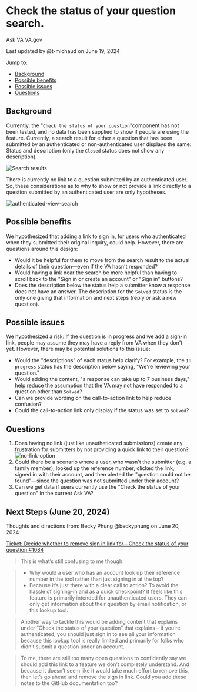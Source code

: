 # Check the status of your question search.

Ask VA VA.gov

Last updated by @t-michaud on June 19, 2024

Jump to: 
- [Background](#background)
- [Possible benefits](#possible-benefits)
- [Possible issues](#possible-issues)
- [Questions](#questions)

## Background

Currently, the "``Check the status of your question``"component has not been tested, and no data has been supplied to show if people are using the feature. Currently, a search result for either a question that has been submitted by an authenticated or non-authenticated user displays the same: Status and description (only the ``Closed`` status does not show any description). 

![Search results](https://github.com/department-of-veterans-affairs/va.gov-team/assets/135402634/aec8ff43-7670-4416-83c4-9420c1bf08b8)

There is currently no link to a question submitted by an authenticated user. So, these considerations as to why to show or not provide a link directly to a question submitted by an authenticated user are only hypotheses.

![authenticated-view-search](https://github.com/department-of-veterans-affairs/va.gov-team/assets/135402634/2557f487-53cf-4811-980a-e946bb7dbf0c)


## Possible benefits

We hypothesized that adding a link to sign in, for users who authenticated when they submitted their original inquiry, could help. However, there are questions around this design:

- Would it be helpful for them to move from the search result to the actual details of their question—even if the VA hasn't responded? 
- Would having a link near the search be more helpful than having to scroll back to the "Sign in or create an account" or  "Sign in" buttons?
- Does the description below the status help a submitter know a response does not have an answer. The description for the ``Solved`` status is the only one giving that information and next steps (reply or ask a new question).


## Possible issues

We hypothesized a risk: If the question is in progress and we add a sign-in link, people may assume they may have a reply from VA when they don't yet. However, there may be potential solutions to this issue:

- Would the "descriptions" of each status help clarify? For example, the ``In progress`` status has the description below saying, "We're reviewing your question." 
- Would adding the content, "a response can take up to 7 business days," help reduce the assumption that the VA may not have responded to a question other than ``Solved``?
- Can we provide wording on the call-to-action link to help reduce confusion?
- Could the call-to-action link only display if the status was set to ``Solved``?

## Questions
1. Does having no link (just like unautheticated submissions) create any frustration for submitters by not providing a quick link to their question?
![no-link-option](https://github.com/department-of-veterans-affairs/va.gov-team/assets/135402634/35856b8f-f325-46c4-8d6c-0ce174807e2c)
2. Could there be a scenario where a user, who wasn't the submitter (e.g. a family member), looked up the reference number, clicked the link, signed in with their account, and then alerted the "question could not be found"—since the question was not submitted under their account?
3. Can we get data if users currently use the "Check the status of your question" in the current Ask VA?

## Next Steps (June 20, 2024)

Thoughts and directions from: Becky Phung @beckyphung on June 20, 2024

[Ticket: Decide whether to remove sign in link for—Check the status of your question #1084](https://github.com/department-of-veterans-affairs/ask-va/issues/1084)

> This is what’s still confusing to me though:

> - Why would a user who has an account look up their reference number in the tool rather than just signing in at the top?
> - Because it’s just there with a clear call to action? To avoid the hassle of signing-in and as a quick checkpoint?
> It feels like this feature is primarily intended for unauthenticated users. They can only get information about their question by email notification, or this lookup tool.

> Another way to tackle this would be adding content that explains under “Check the status of your question” that explains – if you’re authenticated, you should just sign in to see all your information because this lookup tool is really limited and primarily for folks who didn’t submit a question under an account.

> To me, there are still too many open questions to confidently say we should add this link to a feature we don’t completely understand. And because it doesn’t seem like it would take much effort to remove this, then let’s go ahead and remove the sign in link. Could you add these notes to the GitHub documentation too?
